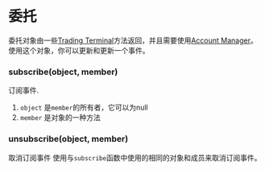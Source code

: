 # 委托

委托对象由一些[Trading Terminal](book/Trading-Terminal.md)方法返回，并且需要使用[Account Manager](book/Account-Manager.md)。 使用这个对象，你可以更新和更新一个事件。

### subscribe(object, member)
订阅事件.
1. `object` 是`member`的所有者，它可以为null
2. `member` 是对象的一种方法

### unsubscribe(object, member)
取消订阅事件
使用与`subscribe`函数中使用的相同的对象和成员来取消订阅事件。
